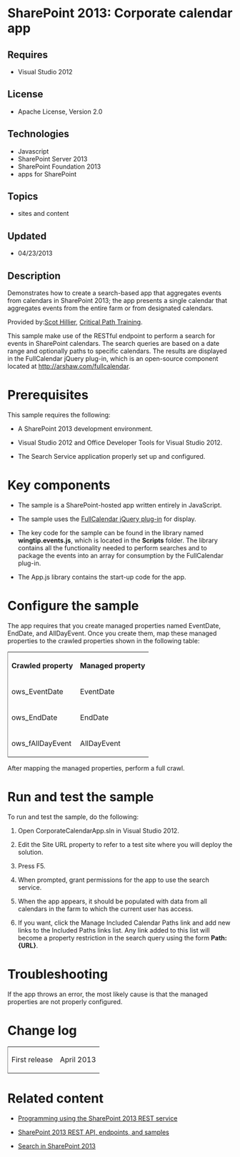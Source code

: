 # SharePoint 2013: Corporate calendar app
## Requires
- Visual Studio 2012
## License
- Apache License, Version 2.0
## Technologies
- Javascript
- SharePoint Server 2013
- SharePoint Foundation 2013
- apps for SharePoint
## Topics
- sites and content
## Updated
- 04/23/2013
## Description

<div id="header">Demonstrates how to create a search-based app that aggregates events from calendars in SharePoint 2013; the app presents a single calendar that aggregates events from the entire farm or from designated calendars.</div>
<div id="mainSection">
<div id="mainBody">
<div class="introduction">
<p><span class="label">Provided by:</span><a href="http://mvp.microsoft.com/en-us/mvp/Scot%20Hillier-33471" target="_blank">Scot Hillier</a>,
<a href="http://www.criticalpathtraining.com/Pages/default.aspx" target="_blank">
Critical Path Training</a>.</p>
<p>This sample make use of the RESTful endpoint to perform a search for events in SharePoint calendars. The search queries are based on a date range and optionally paths to specific calendars. The results are displayed in the FullCalendar jQuery plug-in, which
 is an open-source component located at <a href="http://arshaw.com/fullcalendar" target="_blank">
http://arshaw.com/fullcalendar</a>.</p>
</div>
<h1 class="heading">Prerequisites</h1>
<div class="section" id="sectionSection0">
<p>This sample requires the following:</p>
<ul>
<li>
<p>A SharePoint 2013 development environment.</p>
</li><li>
<p>Visual Studio 2012 and Office Developer Tools for Visual Studio 2012.</p>
</li><li>
<p>The Search Service application properly set up and configured.</p>
</li></ul>
</div>
<h1 class="heading">Key components</h1>
<div class="section" id="sectionSection1">
<ul>
<li>
<p>The sample is a SharePoint-hosted app written entirely in JavaScript.</p>
</li><li>
<p>The sample uses the <a href="http://arshaw.com/fullcalendar" target="_blank">FullCalendar jQuery plug-in</a> for display.</p>
</li><li>
<p>The key code for the sample can be found in the library named <strong>wingtip.events.js</strong>, which is located in the
<strong>Scripts</strong> folder. The library contains all the functionality needed to perform searches and to package the events into an array for consumption by the FullCalendar plug-in.</p>
</li><li>
<p>The <span><span class="keyword">App.js</span></span> library contains the start-up code for the app.</p>
</li></ul>
</div>
<h1 class="heading">Configure the sample</h1>
<div class="section" id="sectionSection2">
<p>The app requires that you create managed properties named <span><span class="keyword">EventDate</span></span>,
<span><span class="keyword">EndDate</span></span>, and <span><span class="keyword">AllDayEvent</span></span>. Once you create them, map these managed properties to the crawled properties shown in the following table:</p>
<div class="caption"></div>
<div class="tableSection">
<table cellspacing="2" cellpadding="5" width="50%" frame="lhs">
<tbody>
<tr>
<th>
<p>Crawled property</p>
</th>
<th>
<p>Managed property</p>
</th>
</tr>
<tr>
<td>
<p>ows_EventDate</p>
</td>
<td>
<p>EventDate</p>
</td>
</tr>
<tr>
<td>
<p>ows_EndDate</p>
</td>
<td>
<p>EndDate</p>
</td>
</tr>
<tr>
<td>
<p>ows_fAllDayEvent</p>
</td>
<td>
<p>AllDayEvent</p>
</td>
</tr>
</tbody>
</table>
</div>
<p>After mapping the managed properties, perform a full crawl.</p>
</div>
<h1 class="heading">Run and test the sample</h1>
<div class="section" id="sectionSection3">
<p>To run and test the sample, do the following:</p>
<div class="subSection">
<ol>
<li>
<p>Open CorporateCalendarApp.sln in Visual Studio 2012.</p>
</li><li>
<p>Edit the <span><span class="keyword">Site URL</span></span> property to refer to a test site where you will deploy the solution.</p>
</li><li>
<p>Press F5.</p>
</li><li>
<p>When prompted, grant permissions for the app to use the search service.</p>
</li><li>
<p>When the app appears, it should be populated with data from all calendars in the farm to which the current user has access.</p>
</li><li>
<p>If you want, click the <span class="ui">Manage Included Calendar Paths</span> link and add new links to the
<span class="ui">Included Paths</span> links list. Any link added to this list will become a property restriction in the search query using the form
<strong>Path:{URL}</strong>.</p>
</li></ol>
</div>
</div>
<h1 class="heading">Troubleshooting</h1>
<div class="section" id="sectionSection4">
<p>If the app throws an error, the most likely cause is that the managed properties are not properly configured.</p>
</div>
<h1 class="heading">Change log</h1>
<div class="section" id="sectionSection5">
<div class="caption"></div>
<div class="tableSection">
<table cellspacing="2" cellpadding="5" width="50%" frame="lhs">
<tbody>
<tr>
<td>
<p>First release</p>
</td>
<td>
<p>April 2013</p>
</td>
</tr>
</tbody>
</table>
</div>
</div>
<h1 class="heading">Related content</h1>
<div class="section" id="sectionSection6">
<ul>
<li>
<p><a href="http://msdn.microsoft.com/en-us/library/fp142385.aspx" target="_blank">Programming using the SharePoint 2013 REST service</a></p>
</li><li>
<p><a href="http://msdn.microsoft.com/en-us/library/jj860569.aspx" target="_blank">SharePoint 2013 REST API, endpoints, and samples</a></p>
</li><li>
<p><a href="http://msdn.microsoft.com/en-us/library/jj163300.aspx" target="_blank">Search in SharePoint 2013</a></p>
</li></ul>
</div>
</div>
</div>
